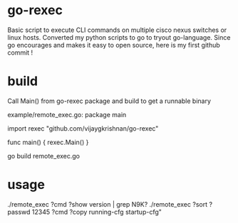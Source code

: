 # go-rexec
Basic script to execute CLI commands on multiple cisco nexus switches or linux hosts. Converted my python scripts to go to tryout go-language. Since go encourages and makes it easy to open source, here is my first github commit !

# build
Call Main() from go-rexec package and build to get a runnable binary

example/remote_exec.go:
package main

import rexec "github.com/vijaygkrishnan/go-rexec"

func main() {
            rexec.Main()
}

go build remote_exec.go

# usage
./remote_exec ?cmd ?show version | grep N9K?
./remote_exec ?sort ?passwd 12345 ?cmd  ?copy running-cfg startup-cfg" 
